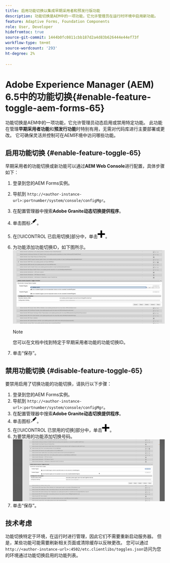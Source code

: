 ```yaml
---
title: 启用功能切换以集成早期采用者和预发行版功能
description: 功能切换是AEM中的一项功能，它允许管理员在运行时环境中启用新功能。
feature: Adaptive Forms, Foundation Components
role: User, Developer
hidefromtoc: true
source-git-commit: 1444b0fc0811cbb187d2a4d83b626444e44ef73f
workflow-type: tm+mt
source-wordcount: '293'
ht-degree: 2%

---
```


# Adobe Experience Manager (AEM) 6.5中的功能切换{#enable-feature-toggle-aem-forms-65}

功能切换是AEM中的一项功能，它允许管理员动态启用或禁用特定功能。 此功能在管理&#x200B;**早期采用者功能**&#x200B;和&#x200B;**预发行功能**&#x200B;时特别有用，无需对代码库进行主要部署或更改。 它可确保灵活并控制可在AEM环境中访问哪些功能。

## 启用功能切换 {#enable-feature-toggle-65}

早期采用者的功能切换或新功能可以通过&#x200B;**AEM Web Console**&#x200B;进行配置，具体步骤如下：

1. 登录到您的AEM Forms实例。
2. 导航到 `http://<author-instance-url>:portnumber/system/console/configMgr`。
3. 在配置管理器中搜索&#x200B;**Adobe Granite动态切换提供程序**。
4. 单击图标![铅笔图标](assets/illustratorcc_penciltool_cur_edit_2_17.png)。
5. 在[!UICONTROL 已启用切换]部分中，单击![铅笔图标](assets/aem6forms_add.png)。
6. 为功能添加功能切换ID，如下图所示。
   ![添加切换开关](assets/add_toggle_number_forms.png)

   >[!NOTE]
   >
   >您可以在文档中找到特定于早期采用者功能的功能切换ID。

7. 单击“保存”。

## 禁用功能切换 {#disable-feature-toggle-65}

要禁用启用了切换功能的功能切换，请执行以下步骤：

1. 登录到您的AEM Forms实例。
2. 导航到 `http://<author-instance-url>:portnumber/system/console/configMgr`。
3. 在配置管理器中搜索&#x200B;**Adobe Granite动态切换提供程序**。
4. 单击图标![铅笔图标](assets/illustratorcc_penciltool_cur_edit_2_17.png)。
5. 在[!UICONTROL 已禁用的切换]部分中，单击![铅笔图标](assets/aem6forms_add.png)。
6. 为要禁用的功能添加切换号码。
   ![删除切换](assets/remove_toggle_feature_forms.png)
7. 单击“保存”。

## 技术考虑

功能切换特定于环境，在运行时进行管理，因此它们不需要重新启动服务器。 但是，某些功能可能需要刷新相关页面或清除缓存以反映更改。
您可以通过`http://<author-instance-url>:4502/etc.clientlibs/toggles.json`访问为您的环境通过功能切换启用的功能列表。

